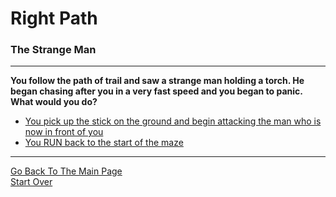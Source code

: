 # Right Path
### The Strange Man

---

**You follow the path of trail and saw a strange man holding a torch. He began chasing after you in a very fast speed and you began to panic. What would you do?**  
* [You pick up the stick on the ground and begin attacking the man who is now in front of you](strman-fight.md)  
* [You RUN back to the start of the maze](../beginning/intro.md)  

---

[Go Back To The Main Page](../README.md)  
[Start Over](../beginning/intro.md)  

